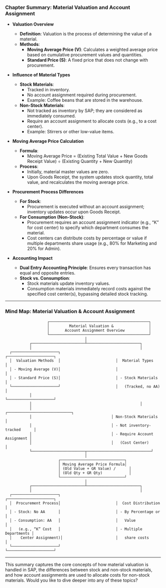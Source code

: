 ### **Chapter Summary: Material Valuation and Account Assignment**

- **Valuation Overview**  
  - **Definition**: Valuation is the process of determining the value of a material.  
  - **Methods**:  
    - **Moving Average Price (V)**: Calculates a weighted average price based on cumulative procurement values and quantities.  
    - **Standard Price (S)**: A fixed price that does not change with procurement.

- **Influence of Material Types**  
  - **Stock Materials**:  
    - Tracked in inventory.  
    - No account assignment required during procurement.  
    - Example: Coffee beans that are stored in the warehouse.  
  - **Non-Stock Materials**:  
    - Not tracked as inventory by SAP; they are considered as immediately consumed.  
    - Require an account assignment to allocate costs (e.g., to a cost center).  
    - Example: Stirrers or other low-value items.

- **Moving Average Price Calculation**  
  - **Formula**:  
    - Moving Average Price = (Existing Total Value + New Goods Receipt Value) ÷ (Existing Quantity + New Quantity)  
  - **Process**:  
    - Initially, material master values are zero.  
    - Upon Goods Receipt, the system updates stock quantity, total value, and recalculates the moving average price.

- **Procurement Process Differences**  
  - **For Stock**:  
    - Procurement is executed without an account assignment; inventory updates occur upon Goods Receipt.  
  - **For Consumption (Non-Stock)**:  
    - Procurement requires an account assignment indicator (e.g., “K” for cost center) to specify which department consumes the material.
    - Cost centers can distribute costs by percentage or value if multiple departments share usage (e.g., 80% for Marketing and 20% for Admin).

- **Accounting Impact**  
  - **Dual Entry Accounting Principle**: Ensures every transaction has equal and opposite entries.
  - **Stock vs. Consumption**:  
    - Stock materials update inventory values.
    - Consumption materials immediately record costs against the specified cost center(s), bypassing detailed stock tracking.

---

### **Mind Map: Material Valuation & Account Assignment**

```plaintext
                   ┌─────────────────────────────────────────────┐
                   │         Material Valuation &                │
                   │       Account Assignment Overview           │
                   └─────────────────────────────────────────────┘
                                    │
           ┌────────────────────────┴────────────────────────┐
           │                                                 │
  ┌─────────────────────┐                         ┌─────────────────────┐
  │  Valuation Methods  │                         │  Material Types     │
  │ - Moving Average (V)│                         │                     │
  │ - Standard Price (S)│                         │ - Stock Materials   │
  └─────────────────────┘                         │   (Tracked, no AA)  │
           │                                    └─────────────────────┘
           │                                                 │
           │                                    ┌─────────────────────────────┐
           │                                    │ Non-Stock Materials         │
           │                                    │ - Not inventory-tracked      │
           │                                    │ - Require Account Assignment │
           │                                    │   (Cost Center)              │
           └────────────────────────┬─────────────────────────────┘
                                    │
                        ┌─────────────────────────────┐
                        │ Moving Average Price Formula│
                        │ (Old Value + GR Value) /      │
                        │ (Old Qty + GR Qty)            │
                        └─────────────────────────────┘
                                    │
           ┌────────────────────────┴────────────────────────┐
           │                                                 │
  ┌─────────────────────┐                         ┌─────────────────────┐
  │  Procurement Process│                         │  Cost Distribution  │
  │ - Stock: No AA      │                         │ - By Percentage or  │
  │ - Consumption: AA   │                         │   Value             │
  │   (e.g., “K” Cost   │                         │ - Multiple Departments │
  │    Center Assignment)│                        │   share costs       │
  └─────────────────────┘                         └─────────────────────┘
```

---

This summary captures the core concepts of how material valuation is handled in SAP, the differences between stock and non-stock materials, and how account assignments are used to allocate costs for non-stock materials. Would you like to dive deeper into any of these topics?